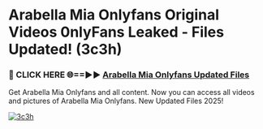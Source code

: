 # Arabella Mia Onlyfans Original Videos 0nlyFans Leaked - Files Updated! (3c3h)

<h3>🔴 CLICK HERE 🌐==►► <a href="https://tinyurl.com/3hn5wdd3" rel="nofollow">Arabella Mia Onlyfans Updated Files</a></h3>

Get Arabella Mia Onlyfans and all content. Now you can access all videos and pictures of Arabella Mia Onlyfans. New Updated Files 2025!

[![3c3h](https://i.imgur.com/4HnBqBT.gif)](https://tinyurl.com/3hn5wdd3)
